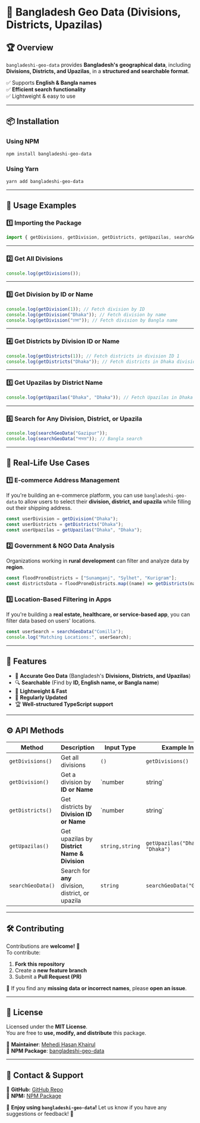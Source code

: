 # 📌 Bangladesh Geo Data (Divisions, Districts, Upazilas)

&#x20;&#x20;

## 🏆 Overview

`bangladeshi-geo-data` provides **Bangladesh's geographical data**, including **Divisions, Districts, and Upazilas**, in a **structured and searchable format**.

✅ Supports **English & Bangla names**\
✅ **Efficient search functionality**\
✅ Lightweight & easy to use

---

## 📦 Installation

### **Using NPM**

```sh
npm install bangladeshi-geo-data
```

### **Using Yarn**

```sh
yarn add bangladeshi-geo-data
```

---

## 🚀 Usage Examples

### **1️⃣ Importing the Package**

```ts
import { getDivisions, getDivision, getDistricts, getUpazilas, searchGeoData } from "bangladeshi-geo-data";
```

---

### **2️⃣ Get All Divisions**

```ts
console.log(getDivisions());
```

---

### **3️⃣ Get Division by ID or Name**

```ts
console.log(getDivision(1)); // Fetch division by ID
console.log(getDivision("Dhaka")); // Fetch division by name
console.log(getDivision("ঢাকা")); // Fetch division by Bangla name
```

---

### **4️⃣ Get Districts by Division ID or Name**

```ts
console.log(getDistricts(1)); // Fetch districts in division ID 1
console.log(getDistricts("Dhaka")); // Fetch districts in Dhaka division
```

---

### **5️⃣ Get Upazilas by District Name**

```ts
console.log(getUpazilas("Dhaka", "Dhaka")); // Fetch Upazilas in Dhaka District
```

---

### **6️⃣ Search for Any Division, District, or Upazila**

```ts
console.log(searchGeoData("Gazipur"));
console.log(searchGeoData("সাভার")); // Bangla search
```

---

## 🎯 Real-Life Use Cases

### **1️⃣ E-commerce Address Management**
If you're building an e-commerce platform, you can use `bangladeshi-geo-data` to allow users to select their **division, district, and upazila** while filling out their shipping address.

```ts
const userDivision = getDivision("Dhaka");
const userDistricts = getDistricts("Dhaka");
const userUpazilas = getUpazilas("Dhaka", "Dhaka");
```

### **2️⃣ Government & NGO Data Analysis**
Organizations working in **rural development** can filter and analyze data by **region**.

```ts
const floodProneDistricts = ["Sunamganj", "Sylhet", "Kurigram"];
const districtsData = floodProneDistricts.map((name) => getDistricts(name));
```

### **3️⃣ Location-Based Filtering in Apps**
If you're building a **real estate, healthcare, or service-based app**, you can filter data based on users' locations.

```ts
const userSearch = searchGeoData("Comilla");
console.log("Matching Locations:", userSearch);
```

---

## 🎯 Features

- 📍 **Accurate Geo Data** (Bangladesh's **Divisions, Districts, and Upazilas**)
- 🔍 **Searchable** (Find by **ID, English name, or Bangla name**)
- 🚀 **Lightweight & Fast**
- 🔄 **Regularly Updated**
- 🏆 **Well-structured TypeScript support**

---

## ⚙️ API Methods

| Method            | Description                                       | Input Type      | Example Input                   |                                           |
| ----------------- | ------------------------------------------------- | --------------- | ------------------------------- | ----------------------------------------- |
| `getDivisions()`  | Get all divisions                                 | `()`            | `getDivisions()`                |                                           |
| `getDivision()`   | Get a division by **ID or Name**                  | `number|string` | `getDivision(1)` / `getDivision("Dhaka")` |
| `getDistricts()`  | Get districts by **Division ID or Name**          | `number|string` | `getDistricts("Dhaka")`                   |
| `getUpazilas()`   | Get upazilas by **District Name & Division**      | `string,string` | `getUpazilas("Dhaka", "Dhaka")` |                                           |
| `searchGeoData()` | Search for **any** division, district, or upazila | `string`        | `searchGeoData("Gazipur")`      |                                           |

---

## 🛠️ Contributing

Contributions are **welcome!** 🎉\
To contribute:

1. **Fork this repository**
2. Create a **new feature branch**
3. Submit a **Pull Request (PR)**

📌 If you find any **missing data or incorrect names**, please **open an issue**.

---

## 📜 License

Licensed under the **MIT License**.\
You are free to **use, modify, and distribute** this package.

📌 **Maintainer**: [Mehedi Hasan Khairul](https://github.com/mhkhairul)\
📌 **NPM Package**: [bangladeshi-geo-data](https://www.npmjs.com/package/bangladeshi-geo-data)

---

## 📢 Contact & Support

🔗 **GitHub:** [GitHub Repo](https://github.com/mhkhairul/bangladeshi-geo-data)\
🔗 **NPM:** [NPM Package](https://www.npmjs.com/package/bangladeshi-geo-data)

🚀 **Enjoy using `bangladeshi-geo-data`!** Let us know if you have any suggestions or feedback! 🚀


